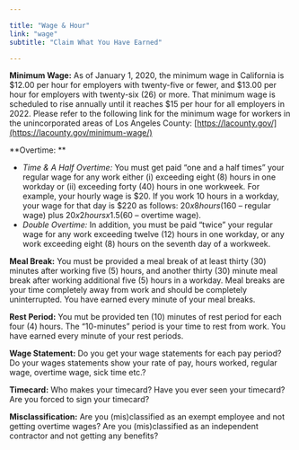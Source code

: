 ```yaml
---

title: "Wage & Hour"
link: "wage"
subtitle: "Claim What You Have Earned"

---
```


**Minimum Wage:** As of January 1, 2020, the minimum wage in California is $12.00 per hour for employers with twenty-five or fewer, and $13.00 per hour for employers with twenty-six (26) or more. That minimum wage is scheduled to rise annually until it reaches $15 per hour for all employers in 2022. Please refer to the following link for the minimum wage for workers in the unincorporated areas of Los Angeles County:  [https://lacounty.gov/](https://lacounty.gov/minimum-wage/)

**Overtime: ** 
* *Time & A Half Overtime:* You must get paid “one and a half times” your regular wage for any work either (i) exceeding eight (8) hours in one workday or (ii) exceeding forty (40) hours in one workweek. For example, your hourly wage is $20. If you work 10 hours in a workday, your wage for that day is $220 as follows: $20 x 8 hours ($160 – regular wage) plus $20 x 2 hours x 1.5 ($60 – overtime wage). 
* *Double Overtime:* In addition, you must be paid “twice” your regular wage for any work exceeding twelve (12) hours in one workday, or any work exceeding eight (8) hours on the seventh day of a workweek. 

**Meal Break:** You must be provided a meal break of at least thirty (30) minutes after working five (5) hours, and another thirty (30) minute meal break after working additional five (5) hours in a workday. Meal breaks are your time completely away from work and should be completely uninterrupted. You have earned every minute of your meal breaks. 

**Rest Period:** You mut be provided ten (10) minutes of rest period for each four (4) hours.  The “10-minutes” period is your time to rest from work. You have earned every minute of your rest periods.  

**Wage Statement:** Do you get your wage statements for each pay period? Do your wages statements show your rate of pay, hours worked, regular wage, overtime wage, sick time etc.? 

**Timecard:** Who makes your timecard? Have you ever seen your timecard? Are you forced to sign your timecard?   

**Misclassification:** Are you (mis)classified as an exempt employee and not getting overtime wages? Are you (mis)classified as an independent contractor and not getting any benefits?
